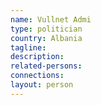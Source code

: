 ```yaml
---
name: Vullnet Admi
type: politician
country: Albania
tagline:
description:
related-persons:
connections:
layout: person
---
```

